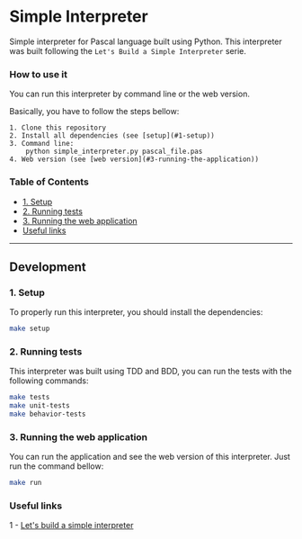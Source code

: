 Simple Interpreter
==================

Simple interpreter for Pascal language built using Python.
This interpreter was built following the `Let's Build a Simple Interpreter` serie.



### How to use it

  You can run this interpreter by command line or the web version.

  Basically, you have to follow the steps bellow:

    1. Clone this repository
    2. Install all dependencies (see [setup](#1-setup))
    3. Command line:
        python simple_interpreter.py pascal_file.pas
    4. Web version (see [web version](#3-running-the-application))


### Table of Contents

  * [1. Setup](#1-setup)
  * [2. Running tests](#2-running-tests)
  * [3. Running the web application](#3-running-the-web-application)
  * [Useful links](#useful-links)

---

## Development

### 1. Setup

To properly run this interpreter, you should install the dependencies:

  ```bash
  make setup
  ```

### 2. Running tests

This interpreter was built using TDD and BDD, you can run the tests with the following commands:

  ```bash
  make tests
  make unit-tests
  make behavior-tests
  ```

### 3. Running the web application
  
You can run the application and see the web version of this interpreter.
Just run the command bellow:
  
  ```bash
  make run
  ```

### Useful links

  1 - [Let's build a simple interpreter](https://ruslanspivak.com/lsbasi-part1/)


